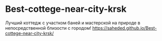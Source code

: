 # Best-cottege-near-city-krsk
Лучший коттедж с участком баней и мастерской на природе в непосредственной близости с городом!
https://saheded.github.io/Best-cottege-near-city-krsk/

